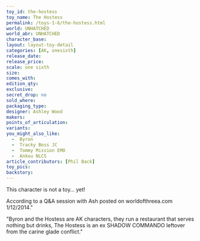 ```yaml
---
toy_id: the-hostess
toy_name: The Hostess
permalink: /toys-1-6/the-hostess.html
world: UNHATCHED
world_abr: UNHATCHED
character_base: 
layout: layout-toy-detail
categories: [AK, onesixth]
release_date: 
release_price: 
scale: one sixth
size: 
comes_with: 
edition_qty: 
exclusive:
secret_drop: no
sold_where: 
packaging_type: 
designer: Ashley Wood
makers: 
points_of_articulation:
variants: 
you_might_also_like:
  -  Byron
  -  Tracky Boss JC
  -  Tommy Mission EMO
  -  Ankou NLCS
article_contributors: [Phil Back]
toy_pics:
backstory:
---
```

This character is not a toy… yet!

According to a Q&A session with Ash posted on worldofthreea.com 1/12/2014."

"Byron and the Hostess are AK characters, they run a restaurant that serves nothing but drinks, The Hostess is an ex SHADOW COMMANDO leftover from the carine glade conflict."